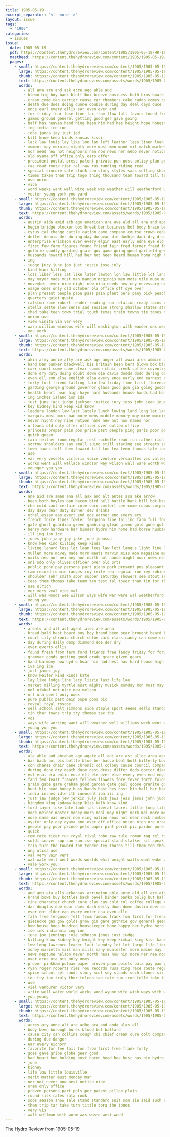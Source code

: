 ```yaml
---
title: 1905-05-19
excerpt_separator: "<!--more-->"
layout: issue
tags:
  - "1905"
categories:
  - issues
issue:
  date: 1905-05-19
  pdf: https://content.thehydroreview.com/content/1905/1905-05-19/HR-1905-05-19.pdf
  masthead: https://content.thehydroreview.com/content/1905/1905-05-19/masthead/HR-1905-05-19.jpg
  pages:
    - small: https://content.thehydroreview.com/content/1905/1905-05-19/small/HR-1905-05-19-01.jpg
      large: https://content.thehydroreview.com/content/1905/1905-05-19/large/HR-1905-05-19-01.jpg
      thumb: https://content.thehydroreview.com/content/1905/1905-05-19/thumbnails/HR-1905-05-19-01.jpg
      text: https://content.thehydroreview.com/assets/words/1905/1905-05-19/HR-1905-05-19-01.txt
      words:
        - all ana are and ask acre ago able aud
        - blown big boy bank bluff box breeze business both bros board button bark best below birth but buy bennett been
        - cream come can carrier cause car chambers cake caddo comes center chile coop carmichael county commander con city collar
        - death due does doing dunne double during day deal days duce
        - ence earl every ellis ear even ever end
        - for friday fear fuse fine far from flow full favors found front flank forty
        - games ground general getting good ger gave going
        - half has heaven hand hing heen him had hee height hope honesty hammer how hydro han
        - ing india ice ion
        - jobs janda jay just jed
        - kill know keep kinds kansas kissi
        - lack law louis lay like lon lam left leather less linen loan living line london look large late luck life letter
        - moment may morning mighty more must men mand mil match market milner missouri most much man matter money made manner mail
        - nor need new not neighbors nan now news ner nebo never notice
        - old oyama off office only oats offer
        - president postal press patent private pun post policy plan per pick petersburg price paper part public past pay people place pro poli proper
        - rae road route rier rel raw rus running riding read
        - special sincere sale stock sen story styles saas selling shorter street see speach service sleep stamp struck sales seem such stay surprise say ster stones store stamps shape state set salary safe supply streets salesman star six sin senator sat
        - times taken than trip togo thing thousand team toward till tes texas them too taste the then
        - use union
        - vice
        - word weeks want well wire week was weather will weatherford while worst with world way wild
        - yester young york you yard
    - small: https://content.thehydroreview.com/content/1905/1905-05-19/small/HR-1905-05-19-02.jpg
      large: https://content.thehydroreview.com/content/1905/1905-05-19/large/HR-1905-05-19-02.jpg
      thumb: https://content.thehydroreview.com/content/1905/1905-05-19/thumbnails/HR-1905-05-19-02.jpg
      text: https://content.thehydroreview.com/assets/words/1905/1905-05-19/HR-1905-05-19-02.txt
      words:
        - austin aida amid ach ago american are ave ald all ana and appl alo ask ast ade acres alles aid ally agent aud
        - begin bridge blocker box break ber business bol body brain been but ballinger brick beede best boy beers bank berlin bass brought bury black bennett broyles blown bers board blood began bores bas bear brown burnett
        - cyrus cal change cattle cation came company course crown cedar cash come cant county citizen care como case campbell congress cold corn ches clarence character can creek con cause cotton current cases car cure comment court calm certain condi city content convey crews crew chick clear clark
        - detter dennis der during day donovan die double dani dry drummond due date daughter dian down death deal dono doing dark dyke
        - enterprise erickson ever every elgin east early edna eye eld enid engers exe even
        - first few farm figures found friend fair fred farmer freed force fury felt frisco foot fire from fand fives forty for forward ferguson full frail fath fever flynn far farin former fish friends foree frie furnish
        - guthrie goodly garding grain gov game going good garfield general goods george grip guardian governor gain greer gillette govern gall gins
        - husbands howard hill had her hot heen heard human homa high homestead hobart how hold hor harvest half hefley hour has hundred heart held har hands hes hey honor howling head house hang hae hearing hibbard
        - ing
        - judge jury june jon just jessie jose july
        - kind kunz killing
        - loss liber less lat like later lawton lon law little lot land lock leonard labor living love lime left leander lands large lata light life live learn long
        - may mayor made must man mangum mcginnis men mote mile muse miles market mins martin mace musko mai motes matteson mode mee much money members more mountain mead mam mur might many miss minor moss most
        - november never nine night now nina needs new ney necessary news nation neighbors not ness need near north
        - osage ones only old october ola office off oye over
        - plan present people papa pass pain plant pers pany pick peach path persons poor private public power pritchard past place part police painter pas porter plum pro petit pink park person pack
        - quarters quiet quate
        - ralston rome robert render reading run relation ready rains rudis rail remark river renew ripley rhew ray ring road rule rays rea reason rem rary rot ran
        - stella sette slow sense sad session strong shallow states struck surplus sheer sie son sights storm slattery small sue south samo short severo seems snyder sarah six straits shelter store station street saw side send seams still stock starn study southern sydney shoe sho springs stare stream she score soon san sion say sum special shawn schoo
        - thad take teen town trial touch texas train towns tie tones tell tako tha tune thy taken the too tine tears them trip toward thom thing tho trom track takes tran thi turn ten ton torn than
        - union use
        - view vinita vin ver very
        - warn william windows wife will washington with wander was week water work wit wheat western wagon world woll went wave worthy wires working williams way warden wait want wes whale wright weal wide wal well worlds while warning
        - you york
    - small: https://content.thehydroreview.com/content/1905/1905-05-19/small/HR-1905-05-19-03.jpg
      large: https://content.thehydroreview.com/content/1905/1905-05-19/large/HR-1905-05-19-03.jpg
      thumb: https://content.thehydroreview.com/content/1905/1905-05-19/thumbnails/HR-1905-05-19-03.jpg
      text: https://content.thehydroreview.com/assets/words/1905/1905-05-19/HR-1905-05-19-03.txt
      words:
        - akin army annie ally are ask age anger all awai ares admire aro and addi arkansas arms ago ates
        - band ben bunker blackwell bis britain been bert blown box blew brow bring bold buckingham blood black bey board borne ban better brought baltimore book bronn back business blue barber base buffalo blow beverage byrd bow beg brother both bula bent boston bolling boys begun battle brothers brings body but
        - carr court come came clear common chair creek coffee coventry curl companion comer child cence conquest courage cotton cloud company course cord cave captain con can corn cure charter comment capen caves cata care cheers cases case citizen cox claiborne cover
        - done dry duty doing doubt down die davis dodds dodd during december does dawes don desire day due daz days doc double devereux dies date door drinker dine dows dane dear
        - even ell eon else english elba every ence early end earnest ever eye
        - forty fust friend falling fain few friday fine first florence fish fresh firm faith fell face fort faithful fitting fore faint freed former frank free fury full found from fitte flag felt for far friends fail fire
        - garding george ground governor glass good gon gia going goode gard graham goo general gen gentleman grim given grand glow goes glance goods gov
        - health heart hean high haye hard husbands house hands had home hail hattie hot hunts hill hall happy honor has him how held hand hour halt her head harder hundred
        - ing inches island ion ida
        - just june jack judge jackson justice jury jess john jean journey jaw jong july
        - key kidney kind keep kid know
        - leaders london law last lately lunch lowing land long let late lay lands lenge look lar like lowers longs loss little lesson leader large lips lime laws left less line lafitte latter learned light lightning
        - marquis most morn man more mens middle memory may mine morning mor miles many money must mean muzzey much made moment matters mans marlow mary might manner marque mich mission melbourne men mild mobile
        - never night ney nine nation name new not now names nor
        - orleans old only offer officer over outlaw office
        - princess proper pain pos price past people ping paris poor patent public par present pray pop pour paper persia palace person pleasure prior pare per president pic pass place plain pure powder perfect picking
        - quick queen
        - rain reither room regular rest rochelle read run rather rich reading real ran rushing row road raymond risen reach rate reno reason rush
        - sorrow shoulders say small suing still staring see streets suits sale shoulder states single sales strength step stands she struck smooth schools saw stocks stock springs shah salts shall show smaller sword state stolen sole stand seat sible soap shed standing ship severe said share smith set surprise seen shelter supply sons snyder stern son shown summer side spain speak soon staff sat stones sion shell seem storm sleep smile sir stranger such
        - town towns toll them toward till too tea tenn thomas tale ture times taken tally then trial tap tory than tho ten tave table tum terrible tribe ted tell turn tone the
        - use
        - vas very vessels victoria voice venture versailles vis valley
        - works went will wallace windsor way wilson wall ware worth wish weak while wonder war wheeling word wrin wash want work win words window was water wife white wind well why with
        - younger you yon
    - small: https://content.thehydroreview.com/content/1905/1905-05-19/small/HR-1905-05-19-04.jpg
      large: https://content.thehydroreview.com/content/1905/1905-05-19/large/HR-1905-05-19-04.jpg
      thumb: https://content.thehydroreview.com/content/1905/1905-05-19/thumbnails/HR-1905-05-19-04.jpg
      text: https://content.thehydroreview.com/assets/words/1905/1905-05-19/HR-1905-05-19-04.txt
      words:
        - ane aid are aman ana all ask and alt antes asa ake arrow
        - been both boyles ban bacon bird bell battle bank bill bot beach botts buy binger bois black bevens beans best bills bee box board ball boy bers back
        - che cold cant certain cote corn comfort cee come copus corporal cashier county colle cart collins call certa course chance clerk cloud cream cope caddo class con
        - day days dear duty dinner dev drinks
        - ethel essay ean evert end ede earner eno every ery
        - french force fines fowler ferguson fine failing farm full for fancy first fer from fare frank fame fran friend forney field
        - gate ghost guardian green gambling glean given gold gone gut gin governor granite grapes goods glass
        - henry how hardware her hinder hydro him home had horse husband hopewell has hie house henke hood hamilton hinton held habit hens herndon hurt
        - ill ing ion ice
        - jones john jany jay jake june johnson
        - know kee kind killing keep kinds
        - living lenard less let lean lees law lett langus light line last lamb look
        - mullen more mcvey made morn meats marvin miss mon magazine music mile minors medal meals may monday much mable miles manner meguire milk mound money mal must man mus
        - nails ned nor nei ney non north not nance night nour news neigh
        - oni odo only olives officer over old orts
        - public pone pay persons part piano pork present pos pleasant pro person peo per pose perry past portor passage pene plain point push pickles people president peace place port
        - ram record ronnie ranges roy reite rea regular ron rey robinson rom rate
        - shoulder sehr smith spor supper saturday showers see stout set spire sae stoves sum sickles school such staple second stand snapp schoo son store sunday stock samples sugden seed state street seen spate stich sons san sund sata sandy said sal stam shafer snyder sly salmon sas streets shall
        - teas them thomas take team ten test tal tower than tin tor thompson tines tie thing the tero town try then tail tice teacher tew
        - use ulrich
        - ver very veal vice val
        - will was woods wee wilson ways wife war ware wal weatherford weed week work washington willard while wire went wile with wig want won west
        - young you
    - small: https://content.thehydroreview.com/content/1905/1905-05-19/small/HR-1905-05-19-05.jpg
      large: https://content.thehydroreview.com/content/1905/1905-05-19/large/HR-1905-05-19-05.jpg
      thumb: https://content.thehydroreview.com/content/1905/1905-05-19/thumbnails/HR-1905-05-19-05.jpg
      text: https://content.thehydroreview.com/assets/words/1905/1905-05-19/HR-1905-05-19-05.txt
      words:
        - arents and all ast agent alec are anna
        - bread bald best board buy boy brand been bear brought beard business beulah but
        - court city chronic church chloe card class candy can come creamer clinton
        - day during daily damp diamond doe der dry
        - ever everts ellis
        - found fresh from farm ford friends free fancy friday for forward
        - grammar goods getting good grade grace given geary
        - hand harmony how hydro hoar him had hest has hard house high hall home hinton
        - iva ing ice
        - just james joy
        - know keifer kind kinds kate
        - lay like lodge line lacy lizzie last life lae
        - market milling myrtle must mighty musick monday mon most may morning many mite miss members meth mackey morgen meal made misty
        - nol nikkel not nice new nelson
        - ort ora obert only owes
        - pure public past pain pope poos pic
        - reveal royal roscoe
        - sell school salt simmons side staple sport seems sells standing stance sat store shoe see standard still sale short sunday sack span
        - tin thar towns trip try thomas tax the
        - vos
        - ways wife working want will weather well williams week went with work why wil west
        - young yon you
    - small: https://content.thehydroreview.com/content/1905/1905-05-19/small/HR-1905-05-19-06.jpg
      large: https://content.thehydroreview.com/content/1905/1905-05-19/large/HR-1905-05-19-06.jpg
      thumb: https://content.thehydroreview.com/content/1905/1905-05-19/thumbnails/HR-1905-05-19-06.jpg
      text: https://content.thehydroreview.com/assets/words/1905/1905-05-19/HR-1905-05-19-06.txt
      words:
        - ale able aud abraham age agate all ani are ast allee area ago aly aust ade amer angele art and ask africa apa
        - bas back bol bis bottle blue ber bacco beat boll bitterly bout better bear boots beak born bare bill buy basa bring begin below boca beste basting butter brought bake body boo blas but both brand bears been bore blood ball bast business bolling boston bird bread bulk best bride
        - con chanes chair cane chronic col colony cause council company cattle car char colander coffee cream cad cook come cheap cana can cash choice cate como courts colan care cover class christ cone cat counts course cold court character comes carry crown case crock cake china cure
        - during done dry death duce dest dress differ dods doctor diana deep dost does der drop dawn day delay
        - est eral era entin ence ell ele ever else every even end english ean ens egg eto early edy elders exe
        - fand fed feast frances fellows flowers fore fever forth folds found for fine fearn fruits far fowls fight fall freedom few foot fresh fruit flesh fuse fato first fone favorite from falls flo friday fon farm fork
        - grain gabe gare graham good garden gate gaul goose granite going getting general goes green
        - hunt hie head honey huss hands hast hes host hin hall her hard hinton heaven hearing hed hope hold high health hen hue has hoop habit hand hub hopes hot had him half herod
        - india inches idle ith innocent iba iii ing
        - just jaw judge jew jenkin july jack jews jess jesus john judas
        - kingdom king kodama keep kiss kalb know kind
        - lord layer luke late look las liberal laurel little long lite law lesson leather living large laval last lan learned like lier life less lay land lemons london
        - mode meiner master money morn meal may might mark mel more morning matter miss matt med most many moot moses made miners much mere men man must malt
        - nore name nas never now ning nation news not near neck numbers new noon
        - oyster only oey oyama ono over off office onion oten ore orange old olives oven
        - people pay poor prince pels paper pint perch pic pardon pure past palace pears peoples ply prayer polar perfect peter poe power pretty pas pilat peta pita plan paradise peaches prey pilate plate persons pro present priest part proper
        - quick
        - rem rate ricer run royal rival robe raw rule roman rag rel rind rim red rub read rank regular rome ring res range
        - soldi seaver sup san sunrise special stand stalker sit speak sheer shoe season sane scrape sands six step sat simmons stock sar sae seo sweeten sall sah seem salt shoot see sich size street slice slaughter she simmer single swords smooth sock sour summer set soon sense sot sugar scotch say son save sus strong state sweet somo such shallow show send small sood solid south sea seen starch sad suri silence shows
        - trip turn the toward tom tender tey thorns till them ted thow thich tissue tary telling ten taste tall townsend trow tian times try thee temple trial tieman take ture terrible tres thing then tea tho tell tie top tose tor ting thou than taken
        - ung utica use
        - val very vain vent
        - wat wate well went words worlds whit weight walls want wake world war wait why worthy wall wee wife week wit wings water white was wear winch washington willard ward while watch word with way will winter
        - yale york you
    - small: https://content.thehydroreview.com/content/1905/1905-05-19/small/HR-1905-05-19-07.jpg
      large: https://content.thehydroreview.com/content/1905/1905-05-19/large/HR-1905-05-19-07.jpg
      thumb: https://content.thehydroreview.com/content/1905/1905-05-19/thumbnails/HR-1905-05-19-07.jpg
      text: https://content.thehydroreview.com/assets/words/1905/1905-05-19/HR-1905-05-19-07.txt
      words:
        - and ann ata alls arkansas arrington able ante ald all are aid american artist ama ates
        - brand bows buy bottles back bevel binder banks bolig but ball brick begin bane bus bel bank been balt bagi black busing bei best boswell business bolle brownlow beall bers baum
        - cine character church cure clay cay cold col coffee college cases county course confer company cee cant cone chae con comes cain coleman cost crom chief carrie copes can city court chy cheney
        - das douglas due doar does dash deily down dome dustin deer darlington days death duly done der dyes dickerson durwood
        - ever ent elder ean every enter esa even elle
        - fala free ferguson felt from famous frank fon first for french fore faith fund full fead fron
        - giesecke gas gow golds grow gin gare guthrie gov general geen gave good gee
        - how house hoes hundred housekeeper home happy her hydro herd hae high housel heen had held hon henkins him health has height half hartman head
        - ise ink indianola ing inn
        - june joe jennings joie johnson jones just judge
        - killing know kidney kay knight key keep kimbal king kiss kansas
        - low long lawrence leader laut laundry let lot large life lion line livingston later larose lon last lewis louis little lydia lame loree
        - money marietta mail man mills many mcalester more maine may mill mung men mus made manning minnie mall miss mens mach much marriage mcallister madill music mention master mor mark mian
        - news neptune nelson never north ness now nin nore ner nee noe new near not
        - over orna ota ors only ones
        - proper pinkham putnam paper proven papo points pala pay paw painter peter penne people pound pink place pack pardon press pure payne pain pae police
        - ryan roger roberts ries rou records russ ring rece route regular reise rate ran real rin ret
        - spice school set sands story scot sey stands such stones sir straight starch sense senn size she say shoe strife stay street smart state settle shows seven south seem swe stand savo store save sard speak side stock small single secret start sells slater sad sean sick smoke son short sayre
        - tou try tam truly thor toledo tae tate tum tron telle take title thing tenn town thee tort tax tse them tribe the tyler treme tain then too than ten tue toe
        - use
        - viel vanburen victor very
        - write well water world works wood wynne wife wish ways with willadsen was week wen work worth will wear way whitney weak west western wat woolson wedding why
        - you young
    - small: https://content.thehydroreview.com/content/1905/1905-05-19/small/HR-1905-05-19-08.jpg
      large: https://content.thehydroreview.com/content/1905/1905-05-19/large/HR-1905-05-19-08.jpg
      thumb: https://content.thehydroreview.com/content/1905/1905-05-19/thumbnails/HR-1905-05-19-08.jpg
      text: https://content.thehydroreview.com/assets/words/1905/1905-05-19/HR-1905-05-19-08.txt
      words:
        - acres ary anne alt are ache ara and anda alas all
        - body been borough bures blood but ballard
        - cause city can collins cough chi chief cream cure colt company
        - during due danger
        - ear every eichorn
        - favorite for fee fail fon from first free frank forty
        - goes gave gripe globe geer good
        - had heart hen holding host haren head hee hest has him hydro hut
        - june
        - kidney
        - life low little louisville
        - merit matter must monday man
        - nor not never now nest notice nine
        - orem only office
        - proven persons part pols per patent pillon plain
        - round risk rates rata rook
        - soos season snow sale stand standard suit son sie said such side sick
        - them trip tar take turn tittle tora the tones
        - very vis
        - walk wellman with worm was waste west weed
---
```


The Hydro Review from 1905-05-19

<!--more-->

